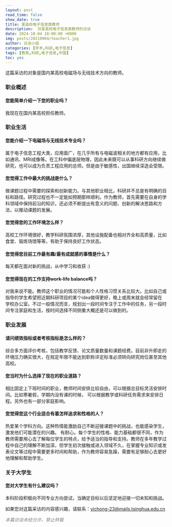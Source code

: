 ```yaml
---
layout: post
read_time: false
show_date: true
title: 某高校电子信息类教师
description:  对某高校电子信息类教师的访谈
date: 2024-10-04 18:00:00 +0800
img: posts/20210904/teacher1.jpg
author: 访谈小组
categories: [学术,科研,电子信息]
tags: [教育,科研,电子信息,中国]
toc: yes
---
```

这篇采访的对象是国内某高校电磁场与无线技术方向的教师。

### 职业概述

#### 您能简单介绍一下您的职业吗？
我现在在国内某高校担任教师。

### 职业生活

#### 您能介绍一下电磁场与无线技术专业吗？
属于电子信息工程大类，应用面广，在几乎所有与电磁波相关的地方都有应用，比如通讯、MRI成像等。在工科中偏底层物理，因此未来既可以从事科研方向继续做研究，也可以成为负责工程应用的总师。但是由于敏感性，出国继续深造会受限。

#### 您觉得工作中最大的挑战是什么？
做课题过程中需要的探索和创新能力。与其他职业相比，科研并不总是有明确的目标和路径。研究过程也不一定能如预期那样顺利。作为教师，首先需要在自身的学科领域中保持前沿的知识，还必须不断提出有意义的问题、创新的解决思路和方法，以推动课题的发展。

#### 您觉得您的工作环境怎么样？
高校工作环境很好，教学科研氛围浓厚，其他设施配备也相对齐全和高质量，比如食堂、锻炼场馆等等，有助于保持良好工作状态。

#### 您觉得您目前工作最有趣/最有成就感的事情是什么？
每天都在面对新的挑战，从中学习和收获 :)

#### 您觉得现在的工作支持work-life balance吗？
对我来说不能。教师这个职业的情况可能和个人性格习惯关系比较大。比如自己或指导的学生希望把近期科研项目的某个idea做得更好，晚上或周末就会经常留在学校办公室。不过一般情况而言，规划出一段时间专注于工作中的任务，另一段时间专注家庭和生活，按时间选择不同侧重大概还是可以做到的。

### 职业发展

#### 请问绩效指标或者考核指标是怎么样的？
综合多方面评价考核，包括教学反馈、论文质量数量和课题经费。目前非升即走的环境压力确实很大，在规定年限不能达到职称评定标准必须转向研究岗位甚至其他高校。

#### 您当时为什么选择了现在的职业道路？
相比固定上下班时间的职业，教师时间安排比较自由，可以根据总目标灵活安排时间。比如寒暑假，学期内没有课的时候， 可以根据教学或科研任务需求来安排日程。另外也有一部分家庭影响。

#### 您觉得您这个行业适合有着怎样追求和性格的人？
热爱某个学科方向。这种热情能激励自己不断迎接课题中的挑战，也能感染学生，激发他们可能潜在的兴趣。 
有耐心。每个学生的性格、能力基础都很不同，作为教师需要用心去了解每位学生的特点，给予适当的指导和支持。教师在多年教学过程中自己的理解不断加深，但学生初次接触或进入领域不久，在掌握专业知识或发表论文等过程中需要更多时间和帮助，作为教师容易急躁，需要有足够耐心去更好地理解和帮助学生。

### 关于大学生

#### 您对大学生有什么建议吗？
本科阶段积极向不同专业方向尝试，当确定目标以后坚定地迎接一切未知和挑战。

如果您对这篇采访的内容感兴趣，请联系：yichong-23@mails.tsinghua.edu.cn  

<em style="color: gray;">本篇访谈未经允许，禁止转载</em>
